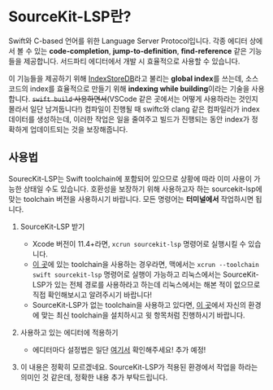 # SourceKit-LSP란?
Swift와 C-based 언어를 위한 Language Server Protocol입니다. 각종 에디터 상에서 볼 수 있는 **code-completion**, **jump-to-definition**, **find-reference** 같은 기능들을 제공합니다. 서드파티 에디터에서 개발 시 효율적으로 사용할 수 있습니다.

이 기능들을 제공하기 위해 [IndexStoreDB](https://github.com/apple/indexstore-db)라고 불리는 **global index**를 쓰는데, 소스코드의 index를 효율적으로 만들기 위해 **indexing while building**이라는 기술을 사용합니다. ~~`swift build` 사용하면서~~(VSCode 같은 곳에서는 어떻게 사용하라는 것인지 몰라서 일단 남겨둡니다!)  컴파일이 진행될 때 swiftc와 clang 같은 컴파일러가 index 데이터를 생성하는데, 이러한 작업은 일을 줄여주고 빌드가 진행되는 동안 index가 정확하게 업데이트되는 것을 보장해줍니다.


## 사용법
SourecKit-LSP는 Swift toolchain에 포함되어 있으므로 상황에 따라 이미 사용이 가능한 상태일 수도 있습니다. 호환성을 보장하기 위해 사용하고자 하는 sourcekit-lsp에 맞는 toolchain 버전을 사용하시기 바랍니다. 모든 명령어는 **터미널에서** 작업하시면 됩니다.
1. SourceKit-LSP 받기
	 - Xcode 버전이 11.4+라면,  `xcrun sourcekit-lsp` 명령어로 실행시킬 수 있습니다.
	 - [이 곳](https://swift.org/download/)에 있는 toolchain을  사용하는 경우라면, 맥에서는 `xcrun --toolchain swift sourcekit-lsp` 명령어로 실행이 가능하고 리눅스에서는 SourceKit-LSP가 있는 전체 경로를 사용하라고 하는데 리눅스에서는 해본 적이 없으므로 직접 확인해보시고 알려주시기 바랍니다!
	 - SourceKit-LSP가 없는 toolchain을 사용하고 있다면, [이 곳](https://swift.org/download/)에서 자신의 환경에 맞는 최신 toolchain을 설치하시고 윗 항목처럼 진행하시기 바랍니다.

2. 사용하고 있는 에디터에 적용하기
	- 에디터마다 설정법은 일단 [여기서](https://github.com/apple/sourcekit-lsp/tree/master/Editors) 확인해주세요! 추가 예정!

3. 이 내용은 정확히 모르겠네요. SourceKit-LSP가 적용된 환경에서 작업을 하라는 의미인 것 같은데, 정확한 내용 추가 부탁드립니다.
 
